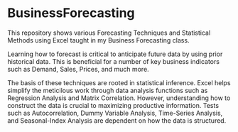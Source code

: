 # BusinessForecasting

This repository shows various Forecasting Techniques and Statistical Methods 
using Excel taught in my Business Forecasting class. 

Learning how to forecast is critical to anticipate future data by using 
prior historical data. This is beneficial for a number of key business indicators
such as Demand, Sales, Prices, and much more. 

The basis of these techniques are rooted in statistical inference. Excel helps 
simplify the meticilous work through data analysis functions such as Regression 
Analysis and Matrix Correlation. However, understanding how to construct the data 
is crucial to maximizing productive information. Tests such as Autocorrelation, 
Dummy Variable Analysis, Time-Series Analysis, and Seasonal-Index Analysis are 
dependent on how the data is structured. 


